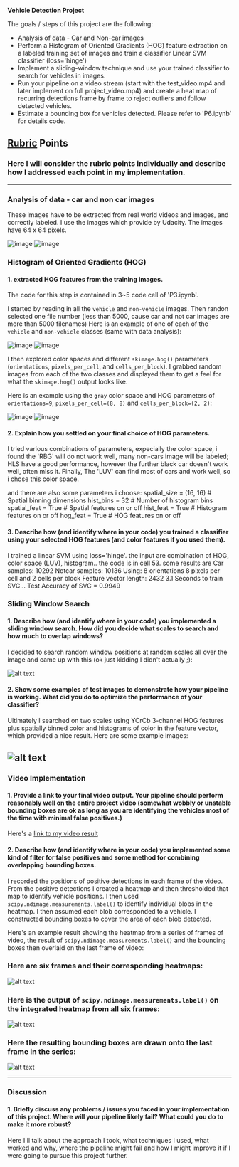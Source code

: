 **Vehicle Detection Project**

The goals / steps of this project are the following:

* Analysis of data - Car and Non-car images
* Perform a Histogram of Oriented Gradients (HOG) feature extraction on a labeled training set of images and train a classifier Linear SVM classifier (loss='hinge')
* Implement a sliding-window technique and use your trained classifier to search for vehicles in images.
* Run your pipeline on a video stream (start with the test_video.mp4 and later implement on full project_video.mp4) and create a heat map of recurring detections frame by frame to reject outliers and follow detected vehicles.
* Estimate a bounding box for vehicles detected.
Please refer to 'P6.ipynb' for details code. 

[//]: # (Image References)
[image1]: ./examples/car_not_car.png
[image2]: ./examples/HOG_example.jpg
[image3]: ./examples/sliding_windows.jpg
[image4]: ./examples/sliding_window.jpg
[image5]: ./examples/bboxes_and_heat.png
[image6]: ./examples/labels_map.png
[image7]: ./examples/output_bboxes.png
[video1]: ./project_video.mp4

## [Rubric](https://review.udacity.com/#!/rubrics/513/view) Points
### Here I will consider the rubric points individually and describe how I addressed each point in my implementation.  

---
### Analysis of data - car and non car images
These images have to be extracted from real world videos and images, and correctly labeled. 
I use the images which provide by Udacity. The images have 64 x 64 pixels.

![image](https://github.com/Genzaiwuxian/term1-p6/blob/master/output_images/car_image.png)
![image](https://github.com/Genzaiwuxian/term1-p6/blob/master/output_images/not_car_image.png)

### Histogram of Oriented Gradients (HOG)

#### 1. extracted HOG features from the training images.

The code for this step is contained in 3~5 code cell of 'P3.ipynb'.  

I started by reading in all the `vehicle` and `non-vehicle` images. 
Then randon selected one file number (less than 5000, cause car and not car images are more than 5000 filenames)
Here is an example of one of each of the `vehicle` and `non-vehicle` classes (same with data analysis):

![image](https://github.com/Genzaiwuxian/term1-p6/blob/master/output_images/car_image.png)
![image](https://github.com/Genzaiwuxian/term1-p6/blob/master/output_images/not_car_image.png)

I then explored color spaces and different `skimage.hog()` parameters (`orientations`, `pixels_per_cell`, and `cells_per_block`).  I grabbed random images from each of the two classes and displayed them to get a feel for what the `skimage.hog()` output looks like.

Here is an example using the `gray` color space and HOG parameters of `orientations=9`, `pixels_per_cell=(8, 8)` and `cells_per_block=(2, 2)`:

![image](https://github.com/Genzaiwuxian/term1-p6/blob/master/output_images/car_HOG.png)
![image](https://github.com/Genzaiwuxian/term1-p6/blob/master/output_images/not_car_HOG.png)


#### 2. Explain how you settled on your final choice of HOG parameters.

I tried various combinations of parameters, expecially the color space, i found the 'RBG' will do not work well, many non-cars image will be labeled; HLS have a good performance, however the further black car doesn't work well, often miss it. Finally, The 'LUV' can find most of cars and work well, so i chose this color space.

and there are also some parameters i choose:
spatial_size = (16, 16) # Spatial binning dimensions
hist_bins = 32    # Number of histogram bins
spatial_feat = True # Spatial features on or off
hist_feat = True # Histogram features on or off
hog_feat = True # HOG features on or off


#### 3. Describe how (and identify where in your code) you trained a classifier using your selected HOG features (and color features if you used them).

I trained a linear SVM using loss='hinge'.
the input are combination of HOG, color space (LUV), histogram.. the code is in cell 53.
some results are
  Car samples:  10292
  Notcar samples:  10136
  Using: 8 orientations 8 pixels per cell and 2 cells per block
  Feature vector length: 2432
  3.1 Seconds to train SVC...
  Test Accuracy of SVC =  0.9949

### Sliding Window Search

#### 1. Describe how (and identify where in your code) you implemented a sliding window search.  How did you decide what scales to search and how much to overlap windows?

I decided to search random window positions at random scales all over the image and came up with this (ok just kidding I didn't actually ;):

![alt text][image3]

#### 2. Show some examples of test images to demonstrate how your pipeline is working.  What did you do to optimize the performance of your classifier?

Ultimately I searched on two scales using YCrCb 3-channel HOG features plus spatially binned color and histograms of color in the feature vector, which provided a nice result.  Here are some example images:

![alt text][image4]
---

### Video Implementation

#### 1. Provide a link to your final video output.  Your pipeline should perform reasonably well on the entire project video (somewhat wobbly or unstable bounding boxes are ok as long as you are identifying the vehicles most of the time with minimal false positives.)
Here's a [link to my video result](./project_video.mp4)


#### 2. Describe how (and identify where in your code) you implemented some kind of filter for false positives and some method for combining overlapping bounding boxes.

I recorded the positions of positive detections in each frame of the video.  From the positive detections I created a heatmap and then thresholded that map to identify vehicle positions.  I then used `scipy.ndimage.measurements.label()` to identify individual blobs in the heatmap.  I then assumed each blob corresponded to a vehicle.  I constructed bounding boxes to cover the area of each blob detected.  

Here's an example result showing the heatmap from a series of frames of video, the result of `scipy.ndimage.measurements.label()` and the bounding boxes then overlaid on the last frame of video:

### Here are six frames and their corresponding heatmaps:

![alt text][image5]

### Here is the output of `scipy.ndimage.measurements.label()` on the integrated heatmap from all six frames:
![alt text][image6]

### Here the resulting bounding boxes are drawn onto the last frame in the series:
![alt text][image7]



---

### Discussion

#### 1. Briefly discuss any problems / issues you faced in your implementation of this project.  Where will your pipeline likely fail?  What could you do to make it more robust?

Here I'll talk about the approach I took, what techniques I used, what worked and why, where the pipeline might fail and how I might improve it if I were going to pursue this project further.  

